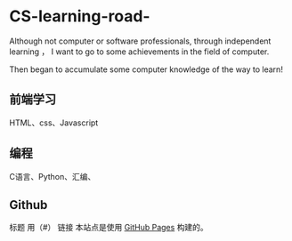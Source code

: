 # CS-learning-road-

Although not computer or software professionals, through independent learning ， I want to go to some achievements in the field of computer.

Then began to accumulate some computer knowledge of the way to learn!

## 前端学习 
HTML、css、Javascript


## 编程
C语言、Python、汇编、


## Github
标题  用（#）
链接  本站点是使用 [GitHub Pages](https://pages.github.com/) 构建的。
